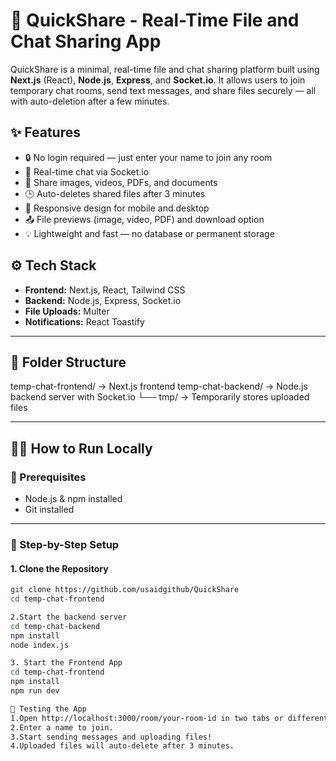 # 🚀 QuickShare - Real-Time File and Chat Sharing App

QuickShare is a minimal, real-time file and chat sharing platform built using **Next.js** (React), **Node.js**, **Express**, and **Socket.io**. It allows users to join temporary chat rooms, send text messages, and share files securely — all with auto-deletion after a few minutes.

## ✨ Features

- 🔒 No login required — just enter your name to join any room
- 💬 Real-time chat via Socket.io
- 📎 Share images, videos, PDFs, and documents
- 🕒 Auto-deletes shared files after 3 minutes
- 📱 Responsive design for mobile and desktop
- 📤 File previews (image, video, PDF) and download option
- 💡 Lightweight and fast — no database or permanent storage

## ⚙️ Tech Stack

- **Frontend:** Next.js, React, Tailwind CSS
- **Backend:** Node.js, Express, Socket.io
- **File Uploads:** Multer
- **Notifications:** React Toastify

---

## 📁 Folder Structure
temp-chat-frontend/ → Next.js frontend
temp-chat-backend/ → Node.js backend server with Socket.io
└── tmp/ → Temporarily stores uploaded files

---

## 🧑‍💻 How to Run Locally

### 🔧 Prerequisites

- Node.js & npm installed
- Git installed

---

### 🚀 Step-by-Step Setup

#### 1. Clone the Repository

```bash
git clone https://github.com/usaidgithub/QuickShare
cd temp-chat-frontend

2.Start the backend server
cd temp-chat-backend
npm install
node index.js

3. Start the Frontend App
cd temp-chat-frontend
npm install
npm run dev

🧪 Testing the App
1.Open http://localhost:3000/room/your-room-id in two tabs or different devices.
2.Enter a name to join.
3.Start sending messages and uploading files!
4.Uploaded files will auto-delete after 3 minutes.

